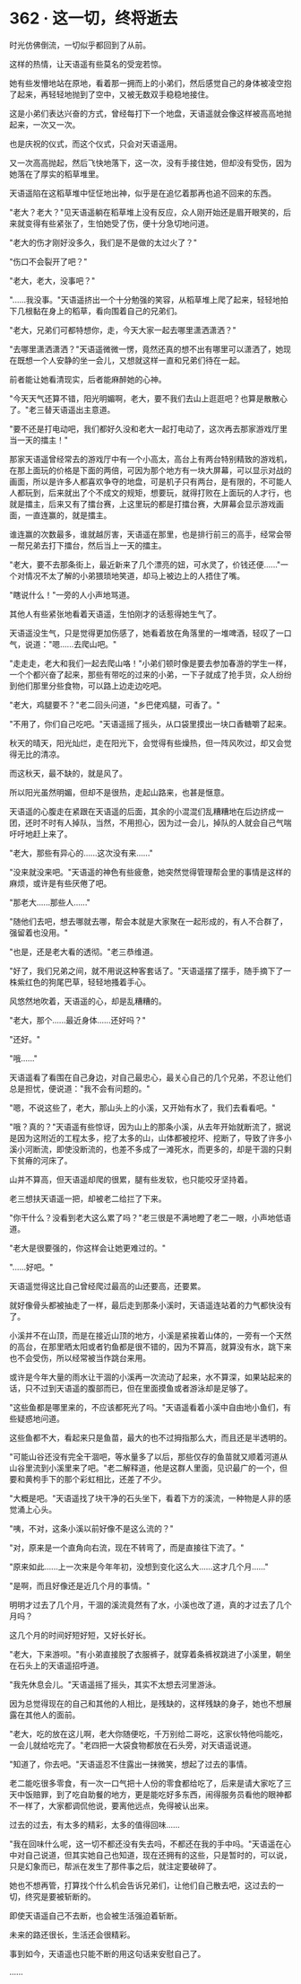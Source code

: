 <link rel="stylesheet" href="../../styles/text.css" />
<h1>362 · 这一切，终将逝去</h1>

时光仿佛倒流，一切似乎都回到了从前。

这样的热情，让天语遥有些莫名的受宠若惊。

她有些发懵地站在原地，看着那一拥而上的小弟们，然后感觉自己的身体被凌空抱了起来，再轻轻地抛到了空中，又被无数双手稳稳地接住。

这是小弟们表达兴奋的方式，曾经每打下一个地盘，天语遥就会像这样被高高地抛起来，一次又一次。

也是庆祝的仪式，而这个仪式，只会对天语遥用。

又一次高高抛起，然后飞快地落下，这一次，没有手接住她，但却没有受伤，因为她落在了厚实的稻草堆里。

天语遥陷在这稻草堆中怔怔地出神，似乎是在追忆着那再也追不回来的东西。

"老大？老大？"见天语遥躺在稻草堆上没有反应，众人刚开始还是眉开眼笑的，后来就变得有些紧张了，生怕她受了伤，便十分急切地问道。

"老大的伤才刚好没多久，我们是不是做的太过火了？"

"伤口不会裂开了吧？"

"老大，老大，没事吧？"

"......我没事。"天语遥挤出一个十分勉强的笑容，从稻草堆上爬了起来，轻轻地拍下几根黏在身上的稻草，看向围着自己的兄弟们。

"老大，兄弟们可都特想你，走，今天大家一起去哪里潇洒潇洒？"

"去哪里潇洒潇洒？"天语遥微微一愣，竟然还真的想不出有哪里可以潇洒了，她现在既想一个人安静的坐一会儿，又想就这样一直和兄弟们待在一起。

前者能让她看清现实，后者能麻醉她的心神。

"今天天气还算不错，阳光明媚啊，老大，要不我们去山上逛逛吧？也算是散散心了。"老三替天语遥出主意道。

"要不还是打电动吧，我们都好久没和老大一起打电动了，这次再去那家游戏厅里当一天的擂主！"

那家天语遥曾经常去的游戏厅中有一个小高太，高台上有两台特别精致的游戏机，在那上面玩的价格是下面的两倍，可因为那个地方有一块大屏幕，可以显示对战的画面，所以是许多人都喜欢争夺的地盘，可是机子只有两台，是有限的，不可能人人都玩到，后来就出了个不成文的规矩，想要玩，就得打败在上面玩的人才行，也就是擂主，后来又有了擂台赛，上这里玩的都是打擂台赛，大屏幕会显示游戏画面，一直连赢的，就是擂主。

谁连赢的次数最多，谁就越厉害，天语遥在那里，也是排行前三的高手，经常会带一帮兄弟去打下擂台，然后当上一天的擂主。

"老大，要不去那条街上，最近新来了几个漂亮的妞，可水灵了，价钱还便......"一个对情况不太了解的小弟猥琐地笑道，却马上被边上的人捂住了嘴。

"瞎说什么！"一旁的人小声地骂道。

其他人有些紧张地看着天语遥，生怕刚才的话惹得她生气了。

天语遥没生气，只是觉得更加伤感了，她看着放在角落里的一堆啤酒，轻叹了一口气，说道："嗯......去爬山吧。"

"走走走，老大和我们一起去爬山咯！"小弟们顿时像是要去参加春游的学生一样，一个个都兴奋了起来，那些有带吃的过来的小弟，一下子就成了抢手货，众人纷纷到他们那里分些食物，可以路上边走边吃吧。

"老大，鸡腿要不？"老二回头问道，"乡巴佬鸡腿，可香了。"

"不用了，你们自己吃吧。"天语遥摇了摇头，从口袋里摸出一块口香糖嚼了起来。

秋天的晴天，阳光灿烂，走在阳光下，会觉得有些燥热，但一阵风吹过，却又会觉得无比的清凉。

而这秋天，最不缺的，就是风了。

所以阳光虽然明媚，但却不是很热，走起山路来，也甚是惬意。

天语遥的心腹走在紧跟在天语遥的后面，其余的小混混们乱糟糟地在后边挤成一团，还时不时有人掉队，当然，不用担心，因为过一会儿，掉队的人就会自己气喘吁吁地赶上来了。

"老大，那些有异心的......这次没有来......"

"没来就没来吧。"天语遥的神色有些疲惫，她突然觉得管理帮会里的事情是这样的麻烦，或许是有些厌倦了吧。

"那老大......那些人......"

"随他们去吧，想去哪就去哪，帮会本就是大家聚在一起形成的，有人不合群了，强留着也没用。"

"也是，还是老大看的透彻。"老三恭维道。

"好了，我们兄弟之间，就不用说这种客套话了。"天语遥摆了摆手，随手摘下了一株紫红色的狗尾巴草，轻轻地搔着手心。

风悠然地吹着，天语遥的心，却是乱糟糟的。

"老大，那个......最近身体......还好吗？"

"还好。"

"哦......"

天语遥看了看围在自己身边，对自己最忠心，最关心自己的几个兄弟，不忍让他们总是担忧，便说道："我不会有问题的。"

"嗯，不说这些了，老大，那山头上的小溪，又开始有水了，我们去看看吧。"

"哦？真的？"天语遥有些惊讶，因为山上的那条小溪，从去年开始就断流了，据说是因为这附近的工程太多，挖了太多的山，山体都被挖坏、挖断了，导致了许多小溪小河断流，即使没断流的，也差不多成了一滩死水，而更多的，却是干涸的只剩下贫瘠的河床了。

山并不算高，但天语遥却爬的很累，腿有些发软，也只能咬牙坚持着。

老三想扶天语遥一把，却被老二给拦了下来。

"你干什么？没看到老大这么累了吗？"老三很是不满地瞪了老二一眼，小声地低语道。

"老大是很要强的，你这样会让她更难过的。"

"......好吧。"

天语遥觉得这比自己曾经爬过最高的山还要高，还要累。

就好像骨头都被抽走了一样，最后走到那条小溪时，天语遥连站着的力气都快没有了。

小溪并不在山顶，而是在接近山顶的地方，小溪是紧挨着山体的，一旁有一个天然的高台，在那里晒太阳或者钓鱼都是很不错的，因为不算高，就算没有水，跳下来也不会受伤，所以经常被当作跳台来用。

或许是今年大量的雨水让干涸的小溪再一次流动了起来，水不算深，如果站起来的话，只不过到天语遥的腹部而已，但在里面摸鱼或者游泳却是足够了。

"这些鱼都是哪里来的，不应该都死光了吗。"天语遥看着小溪中自由地小鱼们，有些疑惑地问道。

这些鱼都不大，看起来只是鱼苗，最大的也不过拇指那么大，而且还是半透明的。

"可能山谷还没有完全干涸吧，等水量多了以后，那些仅存的鱼苗就又顺着河道从山谷里流到小溪里来了吧。"老二解释道，他是这群人里面，见识最广的一个，但要和黄枸手下的那个彩虹相比，还差了不少。

"大概是吧。"天语遥找了块干净的石头坐下，看着下方的溪流，一种物是人非的感觉涌上心头。

"咦，不对，这条小溪以前好像不是这么流的？"

"对，原来是一个直角向右流，现在不转弯了，而是直接往下流了。"

"原来如此......上一次来是今年年初，没想到变化这么大......这才几个月......"

"是啊，而且好像还是近几个月的事情。"

明明才过去了几个月，干涸的溪流竟然有了水，小溪也改了道，真的才过去了几个月吗？

这几个月的时间好短好短，又好长好长。

"老大，下来游呗。"有小弟直接脱了衣服裤子，就穿着条裤衩跳进了小溪里，朝坐在石头上的天语遥招呼道。

"我先休息会儿。"天语遥摇了摇头，其实不太想去河里游泳。

因为总觉得现在的自己和其他的人相比，是残缺的，这样残缺的身子，她也不想展露在其他人的面前。

"老大，吃的放在这儿啊，老大你随便吃，千万别给二哥吃，这家伙特他吗能吃，一会儿就给吃完了。"老四把一大袋食物都放在石头旁，对天语遥说道。

"知道了，你去吧。"天语遥忍不住露出一抹微笑，想起了过去的事情。

老二能吃很多零食，有一次一口气把十人份的零食都给吃了，后来是请大家吃了三天中饭赔罪，到了吃自助餐的地方，更是能吃好多东西，闹得服务员看他的眼神都不一样了，大家都调侃他说，要离他远点，免得被认出来。

过去的过去，有太多的精彩，太多的值得回味......

"我在回味什么呢，这一切不都还没有失去吗，不都还在我的手中吗。"天语遥在心中对自己说道，但其实她自己也知道，现在还拥有的这些，只是暂时的，可以说，只是幻象而已，帮派在发生了那件事之后，就注定要破碎了。

她也不想再管，打算找个什么机会告诉兄弟们，让他们自己散去吧，这过去的一切，终究是要被斩断的。

即使天语遥自己不去断，也会被生活强迫着斩断。

未来的路还很长，生活还会很精彩。

事到如今，天语遥也只能不断的用这句话来安慰自己了。

......
